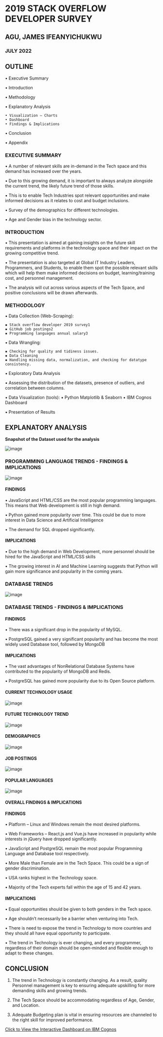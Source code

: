 # 2019 STACK OVERFLOW DEVELOPER SURVEY
## AGU, JAMES IFEANYICHUKWU
### JULY 2022

## OUTLINE

• Executive Summary

• Introduction

• Methodology

• Explanatory Analysis

    • Visualization – Charts
    • Dashboard
    • Findings & Implications

• Conclusion

• Appendix

### EXECUTIVE SUMMARY

• A number of relevant skills are in-demand in the Tech space and this demand has increased over the years.

• Due to this growing demand, it is important to always analyze alongside the current trend, the likely future trend of those skills.

▪ This is to enable Tech Industries spot relevant opportunities and make informed decisions as it relates to cost and budget inclusions.

• Survey of the demographics for different technologies.

• Age and Gender bias in the technology sector.

### INTRODUCTION

• This presentation is aimed at gaining insights on the future skill requirements and platforms in the technology space and their impact on the growing competitive trend.

• The presentation is also targeted at Global IT Industry Leaders, Programmers, and Students, to enable them spot the possible relevant skills which will help them make informed decisions on budget, learning/training cost, and personnel management.

• The analysis will cut across various aspects of the Tech Space, and positive conclusions will be drawn afterwards.

### METHODOLOGY

▪ Data Collection (Web-Scraping):

    ▪ Stack overflow developer 2019 survey1
    ▪ GitHub job postings2
    ▪ Programming languages annual salary3

▪ Data Wrangling:

    ▪ Checking for quality and tidiness issues.
    ▪ Data Cleaning
    ▪ Handling missing data, normalization, and checking for datatype consistency.

▪ Exploratory Data Analysis

▪ Assessing the distribution of the datasets, presence of outliers, and correlation between columns.

▪ Data Visualization (tools):
    ▪ Python Matplotlib & Seaborn
    ▪ IBM Cognos Dashboard

▪ Presentation of Results

## EXPLANATORY ANALYSIS

**Snapshot of the Dataset used for the analysis**

![image](assets/p1_table.png)

### PROGRAMMING LANGUAGE TRENDS - FINDINGS & IMPLICATIONS

![image](assets/p2_pltrends.png)

#### FINDINGS

• JavaScript and HTML/CSS are the most popular programming languages. This means that Web development is still in high demand.

• Python gained more popularity over time. This could be due to more interest in Data Science and Artificial Intelligence

• The demand for SQL dropped significantly.

#### IMPLICATIONS

• Due to the high demand in Web Development, more personnel should be hired for the JavaScript and HTML/CSS skills

• The growing interest in AI and Machine Learning suggests that Python will gain more significance and popularity in the coming years.

### DATABASE TRENDS
![image](assets/p3_dtrends.png)

### DATABASE TRENDS - FINDINGS & IMPLICATIONS

#### FINDINGS


• There was a significant drop in the popularity of MySQL.

• PostgreSQL gained a very significant popularity and has become the most widely used Database tool, followed by MongoDB

#### IMPLICATIONS

• The vast advantages of NonRelational Database Systems have contributed to the popularity of MongoDB and Redis.

• PostgreSQL has gained more popularity due to its Open Source platform.

#### CURRENT TECHNOLOGY USAGE
![image](assets/p4_techuse.png)

#### FUTURE TECHNOLOGY TREND
![image](assets/p5_fttrend.JPG)

#### DEMOGRAPHICS
![image](assets/p6_demographics.JPG)

#### JOB POSTINGS
![image](assets/p7_jobpostings.JPG)

#### POPULAR LANGUAGES
![image](assets/p8_poplangs.JPG)


#### OVERALL FINDINGS & IMPLICATIONS

#### FINDINGS
• Platform – Linux and Windows remain the most desired platforms.

• Web Frameworks – React.js and Vue.js have increased in popularity while interests in jQuery have dropped significantly.

• JavaScript and PostgreSQL remain the most popular Programming Language and Database tool respectively.

• More Male than Female are in the Tech Space. This could be a sign of gender discrimination.

• USA ranks highest in the Technology space.

• Majority of the Tech experts fall within the age of 15 and 42 years.

#### IMPLICATIONS

• Equal opportunities should be given to both genders in the Tech space.

• Age shouldn’t necessarily be a barrier when venturing into Tech.

• There is need to expose the trend in Technology to more countries and they should all have equal opportunity to participate.

• The trend in Technology is ever changing, and every programmer, regardless of their domain should be open-minded and flexible enough to adapt to these changes.

## CONCLUSION

1. The trend in Technology is constantly changing. As a result, quality Personnel management is key to ensuring adequate upskilling for more demanding skills and growing trends.

2. The Tech Space should be accommodating regardless of Age, Gender, and Location. 

3. Adequate Budgeting plan is vital in ensuring resources are channeled to the right skill for improved performance. 


[Click to View the Interactive Dashboard on IBM Cognos](https://eu-gb.dataplatform.cloud.ibm.com/dashboards/6aae7a67-e543-4bbb-9f9d-e64ec6eff71d/view/7c1be41e3eb915de7ceeeae4079024032932245ee3bb840285817b495a622797a93d4792c87b4b53dc420131f7eb16509d "@embed")